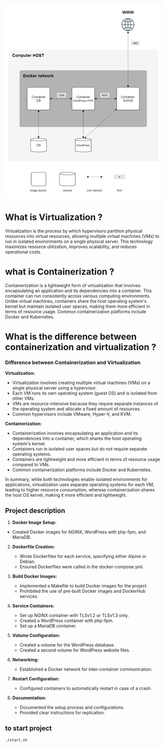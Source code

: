 ![Alt text](structure.png?raw=true "Title")

# What is Virtualization ?
Virtualization is the process by which hypervisors partition physical resources into virtual resources, allowing multiple virtual machines (VMs) to run in isolated environments on a single physical server. This technology maximizes resource utilization, improves scalability, and reduces operational costs.
# what is Containerization ?
Containerization is a lightweight form of virtualization that involves encapsulating an application and its dependencies into a container. This container can run consistently across various computing environments. Unlike virtual machines, containers share the host operating system's kernel but maintain isolated user spaces, making them more efficient in terms of resource usage. Common containerization platforms include Docker and Kubernetes.
# What is the difference between containerization and virtualization ?
### Difference between Containerization and Virtualization

**Virtualization:**

- Virtualization involves creating multiple virtual machines (VMs) on a single physical server using a hypervisor.
- Each VM runs its own operating system (guest OS) and is isolated from other VMs.
- VMs are resource-intensive because they require separate instances of the operating system and allocate a fixed amount of resources.
- Common hypervisors include VMware, Hyper-V, and KVM.

**Containerization:**

- Containerization involves encapsulating an application and its dependencies into a container, which shares the host operating system's kernel.
- Containers run in isolated user spaces but do not require separate operating systems.
- Containers are lightweight and more efficient in terms of resource usage compared to VMs.
- Common containerization platforms include Docker and Kubernetes.

In summary, while both technologies enable isolated environments for applications, virtualization uses separate operating systems for each VM, leading to higher resource consumption, whereas containerization shares the host OS kernel, making it more efficient and lightweight.

## Project description 
 1. **Docker Image Setup:**
   - Created Docker images for NGINX, WordPress with php-fpm, and MariaDB.

2. **Dockerfile Creation:**
   - Wrote Dockerfiles for each service, specifying either Alpine or Debian.
   - Ensured Dockerfiles were called in the docker-compose.yml.

3. **Build Docker Images:**
   - Implemented a Makefile to build Docker images for the project.
   - Prohibited the use of pre-built Docker images and DockerHub services.

4. **Service Containers:**
   - Set up NGINX container with TLSv1.2 or TLSv1.3 only.
   - Created a WordPress container with php-fpm.
   - Set up a MariaDB container.

5. **Volume Configuration:**
   - Created a volume for the WordPress database.
   - Created a second volume for WordPress website files.

6. **Networking:**
   - Established a Docker network for inter-container communication.

7. **Restart Configuration:**
   - Configured containers to automatically restart in case of a crash.

8. **Documentation:**
   - Documented the setup process and configurations.
   - Provided clear instructions for replication.
   
 ## to start project
```bash
./start.sh
